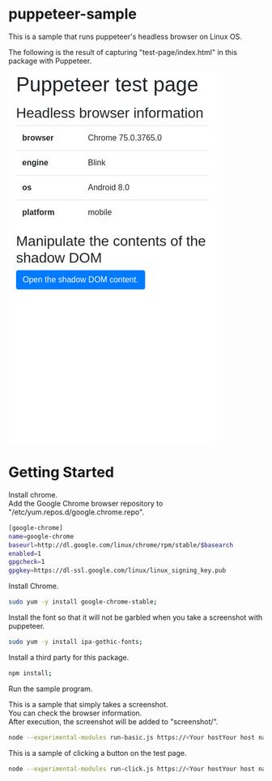 # puppeteer-sample

This is a sample that runs puppeteer's headless browser on Linux OS.  

The following is the result of capturing "test-page/index.html" in this package with Puppeteer.  

![result.png](https://raw.githubusercontent.com/takuya-motoshima/puppeteer-sample/main/screencap/result.png)

# Getting Started

Install chrome.  
Add the Google Chrome browser repository to "/etc/yum.repos.d/google.chrome.repo".  

```sh
[google-chrome]
name=google-chrome
baseurl=http://dl.google.com/linux/chrome/rpm/stable/$basearch
enabled=1
gpgcheck=1
gpgkey=https://dl-ssl.google.com/linux/linux_signing_key.pub
```

Install Chrome.  

```sh
sudo yum -y install google-chrome-stable;
```

Install the font so that it will not be garbled when you take a screenshot with puppeteer.  

```sh
sudo yum -y install ipa-gothic-fonts;
```

Install a third party for this package.  

```sh
npm install;
```

Run the sample program.  

This is a sample that simply takes a screenshot.  
You can check the browser information.  
After execution, the screenshot will be added to "screenshot/".  

```sh
node --experimental-modules run-basic.js https://<Your hostYour host name>/test-page/basic.htmll;
```

This is a sample of clicking a button on the test page.  

```sh
node --experimental-modules run-click.js https://<Your hostYour host name>/test-page/click.html;
```
